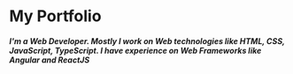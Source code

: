 # My Portfolio

##### I'm a Web Developer. Mostly I work on Web technologies like HTML, CSS, JavaScript, TypeScript. I have experience on Web Frameworks like Angular and ReactJS
